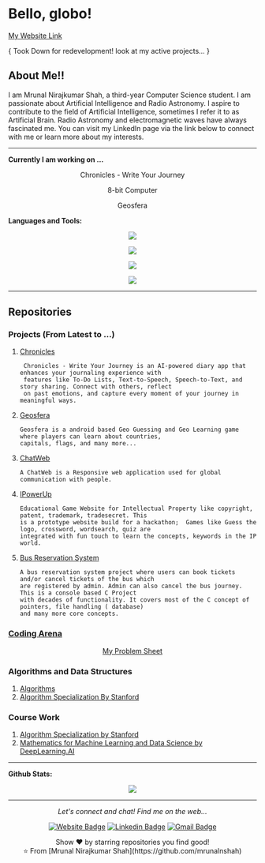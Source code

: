 # Bello, globo!

[My Website Link](https://mrunalnshah.github.io/)

{ Took Down for redevelopment! look at my active projects... }

## About Me!! 

I am Mrunal Nirajkumar Shah, a third-year Computer Science student. I am passionate about Artificial Intelligence and Radio Astronomy. I aspire to contribute to the field of Artificial Intelligence, sometimes I refer it to as Artificial Brain. Radio Astronomy and electromagnetic waves have always fascinated me. You can visit my LinkedIn page via the link below to connect with me or learn more about my interests.
  
---

**Currently I am working on ...**

<div align="center">
  <p> Chronicles - Write Your Journey </p>
  <p> 8-bit Computer </p>
  <p> Geosfera </p>
</div>

**Languages and Tools:**

<p align="center">
  <a href="https://skillicons.dev">
    <img src="https://skillicons.dev/icons?i=c,cpp,python,dart" />
  </a>
</p>
<p align="center">
  <a href="https://skillicons.dev">
    <img src="https://skillicons.dev/icons?i=html,css,js,flutter" />
  </a>
</p>
<p align="center">
  <a href="https://skillicons.dev">
    <img src="https://skillicons.dev/icons?i=mysql,firebase,sqlite" />
  </a>
</p>
<p align="center">
  <a href="https://skillicons.dev">
    <img src="https://skillicons.dev/icons?i=git,github" />
  </a>
</p>

---


## Repositories
  ### Projects (From Latest to ...)

  1. [Chronicles](https://github.com/mrunalnshah/Chronicles)

          Chronicles - Write Your Journey is an AI-powered diary app that enhances your journaling experience with
          features like To-Do Lists, Text-to-Speech, Speech-to-Text, and story sharing. Connect with others, reflect
          on past emotions, and capture every moment of your journey in meaningful ways. 
  
  3. [Geosfera](https://github.com/mrunalnshah/Geosfera)

         Geosfera is a android based Geo Guessing and Geo Learning game where players can learn about countries,
         capitals, flags, and many more...
  
  5.  [ChatWeb](https://github.com/AsgarDatari/ChatWeb)
     
          A ChatWeb is a Responsive web application used for global communication with people.
  
  6.  [IPowerUp](https://github.com/mrunalnshah/IPowerUP)

          Educational Game Website for Intellectual Property like copyright, patent, trademark, tradesecret. This
          is a prototype website build for a hackathon;  Games like Guess the logo, crossword, wordsearch, quiz are
          integrated with fun touch to learn the concepts, keywords in the IP world.

  7.  [Bus Reservation System](https://github.com/mrunalnshah/Bus-Reservation-System)

          A bus reservation system project where users can book tickets and/or cancel tickets of the bus which
          are registered by admin. Admin can also cancel the bus journey. This is a console based C Project
          with decades of functionality. It covers most of the C concept of pointers, file handling ( database)
          and many more core concepts. 


  ### [Coding Arena](https://github.com/mrunalnshah/CodingArena)
  <div align="center">

  [My Problem Sheet](https://docs.google.com/spreadsheets/d/10EmWLMx8Qx1onDtqhYAgraV2Vv462XN3lgajgXCVGH0/edit?usp=sharing)
      
  </div>

  ### Algorithms and Data Structures
  1. [Algorithms](https://github.com/mrunalnshah/Algorithms) 
  2. [Algorithm Specialization By Stanford](https://github.com/mrunalnshah/Algorithm-Specialization-by-Stanford)

  ### Course Work
  1. [Algorithm Specialization by Stanford](https://github.com/mrunalnshah/Algorithm-Specialization-by-Stanford)
  2. [Mathematics for Machine Learning and Data Science by DeepLearning.AI](https://github.com/mrunalnshah/Mathematics-for-Machine-Learning-and-Data-Science)
---  

**Github Stats:**

<p align="center">
  <img src="https://github-readme-stats.vercel.app/api?username=mrunalnshah&hide=commits&show_icons=true&theme=dracula&line_height=32">
</p>

---




<p align="center">
  <i>Let's connect and chat! Find me on the web...</i>

  <div align="center">
  
  [![Website Badge](https://img.shields.io/badge/-mrunalnshah-47CCCC?style=flat&logo=Google-Chrome&logoColor=white&link=https://verma-anushka.github.io/anushkaverma/)](https://mrunalnshah.github.io) 
  [![Linkedin Badge](https://img.shields.io/badge/-mrunalnshah-blue?style=flat-square&logo=Linkedin&logoColor=white&link=https://www.linkedin.com/in/anushkaverma/)](https://www.linkedin.com/in/mrunalnshah/) 
  [![Gmail Badge](https://img.shields.io/badge/-mrunalnshah-c14438?style=flat-square&logo=Gmail&logoColor=white&link=mailto:mrunalnshah2883@gmail.com)](mailto:mrunalnshah2883@gmail.com)

   </div>


  <p align="center">
    Show ❤️ by starring repositories you find good! 
    <br />
    ⭐️ From [Mrunal Nirajkumar Shah](https://github.com/mrunalnshah)
    <br />
  </p>
</p>
